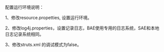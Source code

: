 配置运行环境说明：

1、修改resource.propetties, 设置运行环境。


2、修改log4j.properties，设置记录日志，BAE使用专用的日志系统，SAE和本地日志记录系统相同。

3、修改struts.xml 的调试模式为false。




